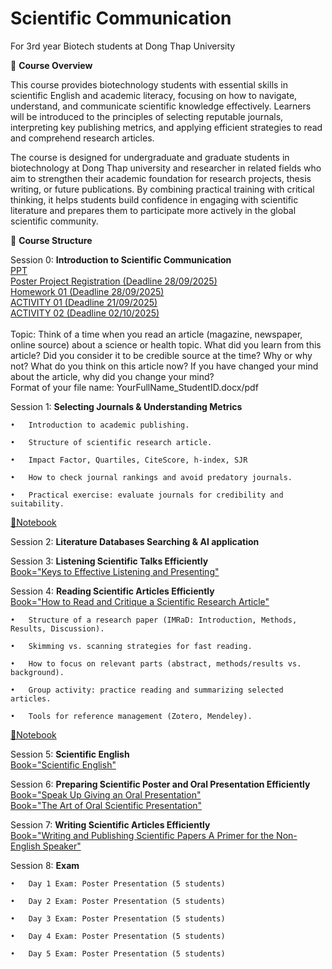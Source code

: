 # Scientific Communication
For 3rd year Biotech students at Dong Thap University

🎯 **Course Overview**

This course provides biotechnology students with essential skills in scientific English and academic literacy, focusing on how to navigate, understand, and communicate scientific knowledge effectively. Learners will be introduced to the principles of selecting reputable journals, interpreting key publishing metrics, and applying efficient strategies to read and comprehend research articles.

The course is designed for undergraduate and graduate students in biotechnology at Dong Thap university and researcher in related fields who aim to strengthen their academic foundation for research projects, thesis writing, or future publications. By combining practical training with critical thinking, it helps students build confidence in engaging with scientific literature and prepares them to participate more actively in the global scientific community.

📅 **Course Structure**

Session 0: **Introduction to Scientific Communication**\
		[PPT](https://github.com/luuloi/Scientific-Communication/blob/main/Lecture_overview_2025Sept20.pptx) \
    	[Poster Project Registration (Deadline 28/09/2025)](https://docs.google.com/spreadsheets/d/12YpEbNySqHpNNADEDEMcw-C-NgWBQZ193iHrRU0h5Js/edit?usp=sharing) \
		[Homework 01 (Deadline 28/09/2025)](https://github.com/luuloi/Scientific-Communication/blob/main/Homework01.pptx)\
    	[ACTIVITY 01 (Deadline 21/09/2025)](images/Journal_metrics/qr_preassessment.png)\
		[ACTIVITY 02 (Deadline 02/10/2025)](https://drive.google.com/drive/folders/1E6ef-1Vh0rlZMXmhc8RRwWs6CTm8welf?usp=sharing)\
		\
		Topic: Think of a time when you read an article (magazine, newspaper, online source) about a science or health topic. What did you learn from this article? Did you consider it to be credible source at the time? Why or why not? What do you think on this article now? If you have changed your mind about the article, why did you change your mind?\
		Format of your file name: YourFullName_StudentID.docx/pdf

Session 1: **Selecting Journals & Understanding Metrics**

 	•	Introduction to academic publishing.

 	•	Structure of scientific research article.

 	•	Impact Factor, Quartiles, CiteScore, h-index, SJR  

 	•	How to check journal rankings and avoid predatory journals.

 	•	Practical exercise: evaluate journals for credibility and suitability.

  [📓Notebook](https://github.com/luuloi/Scientific-Communication/blob/main/Journal_metrrics.ipynb)
	
Session 2: **Literature Databases Searching & AI application**

Session 3: **Listening Scientific Talks Efficiently**\
	[Book="Keys to Effective Listening and Presenting"](Keys_to_Effective_Listening_and_Presenting.pdf)

Session 4: **Reading Scientific Articles Efficiently**\
	[Book="How to Read and Critique a Scientific Research Article"](How_to_Read_and_Critique_a_Scientific_Research_Article_Notes_to_Guide_Students_Reading_Primary_Literature.pdf)
	
	•	Structure of a research paper (IMRaD: Introduction, Methods, Results, Discussion).

	•	Skimming vs. scanning strategies for fast reading.

	•	How to focus on relevant parts (abstract, methods/results vs. background).

	•	Group activity: practice reading and summarizing selected articles.

	•	Tools for reference management (Zotero, Mendeley).

  [📓Notebook](https://github.com/luuloi/Scientific-Communication/main/paper_tructures.ipynb)

Session 5: **Scientific English** \
	[Book="Scientific English"](Scientific_English_A_Guide_for_Scientists.pdf)
 
Session 6: **Preparing Scientific Poster and Oral Presentation Efficiently** \
	[Book="Speak Up Giving an Oral Presentation"](Speak_Up_Giving_an_Oral_Presentation.pdf)\
 	[Book="The Art of Oral Scientific Presentation"](The_Art_of_Oral_Scientific_Presentation.pdf)

Session 7: **Writing Scientific Articles Efficiently**\
	[Book="Writing and Publishing Scientific Papers A Primer for the Non-English Speaker"](Writing_and_Publishing_Scientific_Papers_A_Primer_for_the_Non-English_Speaker.pdf)
 
Session 8: **Exam**

	•	Day 1 Exam: Poster Presentation (5 students)
 
	•	Day 2 Exam: Poster Presentation (5 students)
 
	•	Day 3 Exam: Poster Presentation (5 students)
 
	•	Day 4 Exam: Poster Presentation (5 students)

 	•	Day 5 Exam: Poster Presentation (5 students)
